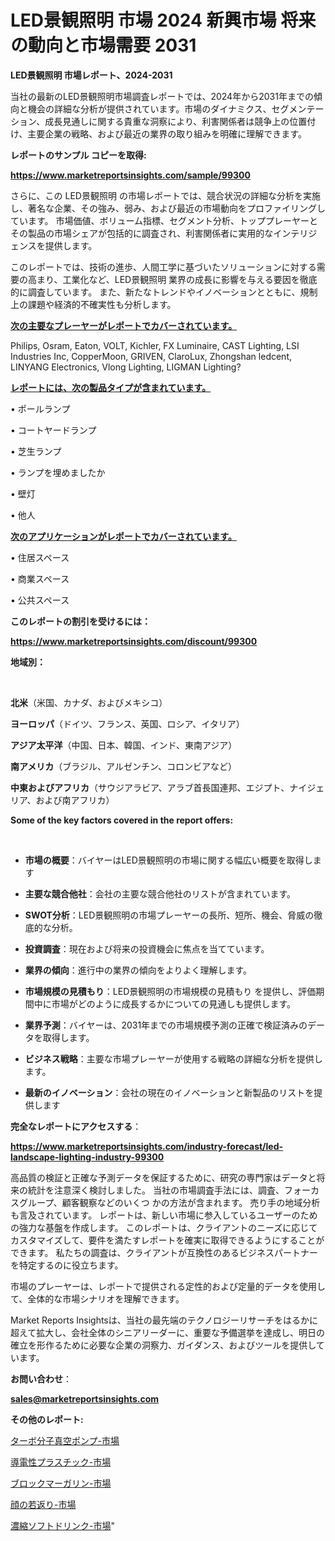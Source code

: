 # LED景観照明 市場 2024 新興市場 将来の動向と市場需要 2031

<strong>LED景観照明 市場レポート、2024-2031</strong>

当社の最新のLED景観照明市場調査レポートでは、2024年から2031年までの傾向と機会の詳細な分析が提供されています。市場のダイナミクス、セグメンテーション、成長見通しに関する貴重な洞察により、利害関係者は競争上の位置付け、主要企業の戦略、および最近の業界の取り組みを明確に理解できます。



<strong>レポートのサンプル コピーを取得:</strong> <a href=https://www.marketreportsinsights.com/sample/99300>

<strong><u>https://www.marketreportsinsights.com/sample/99300</u></strong></a>

さらに、この LED景観照明 の市場レポートでは、競合状況の詳細な分析を実施し、著名な企業、その強み、弱み、および最近の市場動向をプロファイリングしています。 市場価値、ボリューム指標、セグメント分析、トッププレーヤーとその製品の市場シェアが包括的に調査され、利害関係者に実用的なインテリジェンスを提供します。

このレポートでは、技術の進歩、人間工学に基づいたソリューションに対する需要の高まり、工業化など、LED景観照明 業界の成長に影響を与える要因を徹底的に調査しています。 また、新たなトレンドやイノベーションとともに、規制上の課題や経済的不確実性も分析します。



<strong><u>次の主要なプレーヤーがレポートでカバーされています。</u></strong>

Philips, Osram, Eaton, VOLT, Kichler, FX Luminaire, CAST Lighting, LSI Industries Inc, CopperMoon, GRIVEN, ClaroLux, Zhongshan ledcent, LINYANG Electronics, Vlong Lighting, LIGMAN Lighting?



<strong><u><b>レポートには、次の製品タイプが含まれています。</b></u></strong>

• ポールランプ

• コートヤードランプ

• 芝生ランプ

• ランプを埋めましたか

• 壁灯

• 他人



<strong><u><b>次のアプリケーションがレポートでカバーされています。</b></u></strong>

• 住居スペース

• 商業スペース

• 公共スペース



<strong><b>このレポートの割引を受けるには：</b></strong>

<a href=https://www.marketreportsinsights.com/discount/99300>

<strong><u>https://www.marketreportsinsights.com/discount/99300</u></strong></a>



<strong>地域別：</strong>

<strong> </strong>



<strong>北米</strong>（米国、カナダ、およびメキシコ）



<strong>ヨーロッパ</strong>（ドイツ、フランス、英国、ロシア、イタリア）



<strong>アジア太平洋</strong>（中国、日本、韓国、インド、東南アジア）



<strong>南アメリカ</strong>（ブラジル、アルゼンチン、コロンビアなど）



<strong>中東およびアフリカ</strong>（サウジアラビア、アラブ首長国連邦、エジプト、ナイジェリア、および南アフリカ）



<strong>Some of the key factors covered in the report offers:</strong>

<strong> </strong>
<ul>
  <li>

<strong>市場の概要</strong>：バイヤーはLED景観照明の市場に関する幅広い概要を取得します</li>
  <li>

<strong>主要な競合他社</strong>：会社の主要な競合他社のリストが含まれています。</li>
  <li>

<strong>SWOT分析</strong>：LED景観照明の市場プレーヤーの長所、短所、機会、脅威の徹底的な分析。</li>
  <li>

<strong>投資調査</strong>：現在および将来の投資機会に焦点を当てています。</li>
  <li>

<strong>業界の傾向</strong>：進行中の業界の傾向をよりよく理解します。</li>
  <li>

<strong>市場規模の見積もり</strong>：LED景観照明の市場規模の見積もり を提供し、評価期間中に市場がどのように成長するかについての見通しも提供します。</li>
  <li>

<strong>業界予測</strong>：バイヤーは、2031年までの市場規模予測の正確で検証済みのデータを取得します。</li>
  <li>

<strong>ビジネス戦略</strong>：主要な市場プレーヤーが使用する戦略の詳細な分析を提供します。</li>
  <li>

<strong>最新のイノベーション</strong>：会社の現在のイノベーションと新製品のリストを提供します</li>
</ul>


<strong>完全なレポートにアクセスする</strong>：

<a href=https://www.marketreportsinsights.com/industry-forecast/led-landscape-lighting-industry-99300>

<strong><u>https://www.marketreportsinsights.com/industry-forecast/led-landscape-lighting-industry-99300</u></strong></a>

高品質の検証と正確な予測データを保証するために、研究の専門家はデータと将来の統計を注意深く検討しました。 当社の市場調査手法には、調査、フォーカスグループ、顧客観察などのいくつ かの方法が含まれます。 売り手の地域分析も言及されています。 レポートは、新しい市場に参入しているユーザーのための強力な基盤を作成します。 このレポートは、クライアントのニーズに応じてカスタマイズして、要件を満たすレポートを確実に取得できるようにすることができます。 私たちの調査は、クライアントが互換性のあるビジネスパートナーを特定するのに役立ちます。

市場のプレーヤーは、レポートで提供される定性的および定量的データを使用して、全体的な市場シナリオを理解できます。

Market Reports Insightsは、当社の最先端のテクノロジーリサーチをはるかに超えて拡大し、会社全体のシニアリーダーに、重要な予備選挙を達成し、明日の確立を形作るために必要な企業の洞察力、ガイダンス、およびツールを提供しています。



<strong><b>お問い合わせ</b></strong>：

<a href=mailto:sales@marketreportsinsights.com>

<strong><u>sales@marketreportsinsights.com</u></strong></a>



<strong>その他のレポート:</strong>

<a href=https://www.linkedin.com/pulse/ターボ分子真空ポンプ-市場-2023-swot-分析と最新イノベーション-2030-trend-titans-360-analysis-mfqjf/>ターボ分子真空ポンプ-市場</a>

<a href=https://www.linkedin.com/pulse/導電性プラスチック-市場-2023-swot-分析と最新イノベーション-2030-wcnhf/>導電性プラスチック-市場</a>

<a href=https://www.linkedin.com/pulse/ブロックマーガリン-市場-2023-推進要因と成長機会-2030-data-dive-discoveries-24-analysis-es8ff/>ブロックマーガリン-市場</a>

<a href=https://www.linkedin.com/pulse/顔の若返り-市場-2023-年のダイナミクスとビジネストレンド-2030-wcbff/>顔の若返り-市場</a>

<a href=https://www.linkedin.com/pulse/濃縮ソフトドリンク-市場-2023-推進要因と成長機会-2030-analytics-achievers-24-analysis-0vxkf/>濃縮ソフトドリンク-市場</a>"
